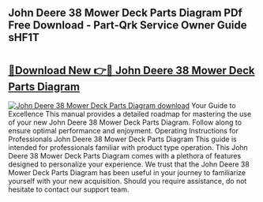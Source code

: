 ## John Deere 38 Mower Deck Parts Diagram PDf Free Download - Part-Qrk Service Owner Guide sHF1T

# <h2><a href="http://dfnr39k.blite.top/?on=John+Deere+38+Mower+Deck+Parts+Diagram">🔗Download New 👉🔴 John Deere 38 Mower Deck Parts Diagram</a></h2>

[![John Deere 38 Mower Deck Parts Diagram download](https://i.imgur.com/lujVjoI.png)](http://dfnr39k.blite.top/?on=John+Deere+38+Mower+Deck+Parts+Diagram)
Your Guide to Excellence This manual provides a detailed roadmap for mastering the use of your new John Deere 38 Mower Deck Parts Diagram. Follow along to ensure optimal performance and enjoyment. Operating Instructions for Professionals John Deere 38 Mower Deck Parts Diagram This guide is intended for professionals familiar with product type operation. This John Deere 38 Mower Deck Parts Diagram comes with a plethora of features designed to personalize your experience. We trust that the John Deere 38 Mower Deck Parts Diagram has been useful in your journey to familiarize yourself with your new acquisition. Should you require assistance, do not hesitate to contact our support team.
